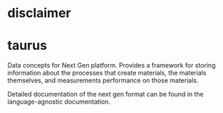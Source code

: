 # disclaimer

# taurus
Data concepts for Next Gen platform. 
Provides a framework for storing information about the processes that create materials, the materials themselves, and measurements performance on those materials. 

Detailed documentation of the next gen format can be found in the language-agnostic documentation.

